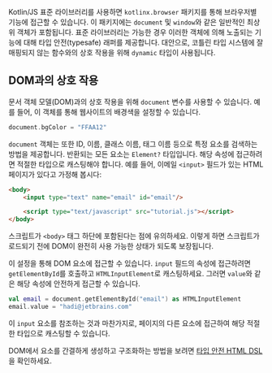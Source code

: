 [//]: # (title: 브라우저 및 DOM API)

Kotlin/JS 표준 라이브러리를 사용하면 `kotlinx.browser` 패키지를 통해 브라우저별 기능에 접근할 수 있습니다. 이 패키지에는 `document` 및 `window`와 같은 일반적인 최상위 객체가 포함됩니다. 표준 라이브러리는 가능한 경우 이러한 객체에 의해 노출되는 기능에 대해 타입 안전(typesafe) 래퍼를 제공합니다. 대안으로, 코틀린 타입 시스템에 잘 매핑되지 않는 함수와의 상호 작용을 위해 `dynamic` 타입이 사용됩니다.

## DOM과의 상호 작용

문서 객체 모델(DOM)과의 상호 작용을 위해 `document` 변수를 사용할 수 있습니다. 예를 들어, 이 객체를 통해 웹사이트의 배경색을 설정할 수 있습니다.

```kotlin
document.bgColor = "FFAA12" 
```

`document` 객체는 또한 ID, 이름, 클래스 이름, 태그 이름 등으로 특정 요소를 검색하는 방법을 제공합니다. 반환되는 모든 요소는 `Element?` 타입입니다. 해당 속성에 접근하려면 적절한 타입으로 캐스팅해야 합니다. 예를 들어, 이메일 `<input>` 필드가 있는 HTML 페이지가 있다고 가정해 봅시다:

```html
<body>
    <input type="text" name="email" id="email"/>

    <script type="text/javascript" src="tutorial.js"></script>
</body>
```

스크립트가 `<body>` 태그 하단에 포함된다는 점에 유의하세요. 이렇게 하면 스크립트가 로드되기 전에 DOM이 완전히 사용 가능한 상태가 되도록 보장됩니다.

이 설정을 통해 DOM 요소에 접근할 수 있습니다. `input` 필드의 속성에 접근하려면 `getElementById`를 호출하고 `HTMLInputElement`로 캐스팅하세요. 그러면 `value`와 같은 해당 속성에 안전하게 접근할 수 있습니다.

```kotlin
val email = document.getElementById("email") as HTMLInputElement
email.value = "hadi@jetbrains.com"
```

이 `input` 요소를 참조하는 것과 마찬가지로, 페이지의 다른 요소에 접근하여 해당 적절한 타입으로 캐스팅할 수 있습니다.

DOM에서 요소를 간결하게 생성하고 구조화하는 방법을 보려면 [타입 안전 HTML DSL](typesafe-html-dsl.md)을 확인하세요.